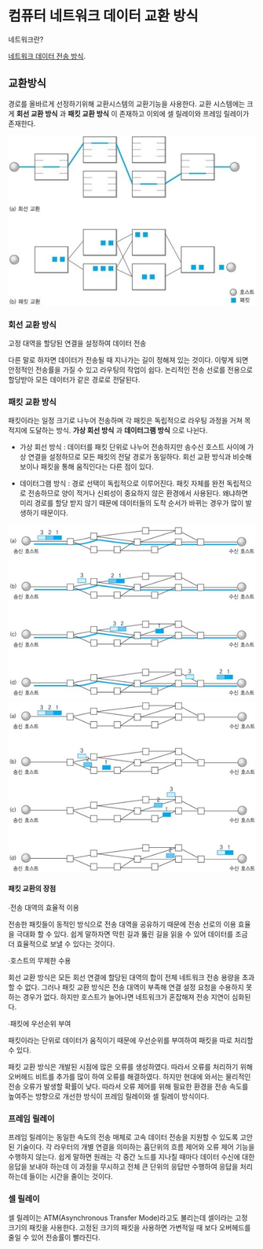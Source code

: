 # 컴퓨터 네트워크 데이터 교환 방식

 
 네트워크란?
 
  [네트워크 데이터 전송 방식](https://github.com/RealCrewOnDev/gaenyeom-baksal/blob/master/network/data_transmission_mode.md).

## 교환방식

 경로를 올바르게 선정하기위해 교환시스템의 교환기능을 사용한다.
 교환 시스템에는 크게 __회선 교환 방식__ 과 __패킷 교환 방식__ 이 존재하고 이외에 셀 릴레이와 프레임 릴레이가 존재한다.
 
![network4](../images/network4.jpg) 
 
### 회선 교환 방식
 
 고정 대역을 할당된 연결을 설정하여 데이터 전송 
 
 다른 말로 하자면 데이터가 전송될 때 지나가는 길이 정해져 있는 것이다. 이렇게 되면 안정적인 전송률을 가질 수 있고 라우팅의 작업이 쉽다. 논리적인 전송 선로를 전용으로 할당받아 모든 데이터가 같은 경로로 전달된다.


### 패킷 교환 방식
 
 패킷이라는 일정 크기로 나누어 전송하며 각 패킷은 독립적으로 라우팅 과정을 거쳐 목적지에 도달하는 방식. __가상 회선 방식__ 과 __데이터그램 방식__ 으로 나뉜다.
 
 - 가상 회선 방식 : 데이터를 패킷 단위로 나누어 전송하지만 송수신 호스트 사이에 가상 연결을 설정하므로 모든 패킷의 전달 경로가 동일하다.
 회선 교환 방식과 비슷해 보이나 패킷을 통해 움직인다는 다른 점이 있다.

 - 데이터그램 방식 : 경로 선택이 독립적으로 이루어진다. 패킷 자체를 완전 독립적으로 전송하므로 양이 적거나 신뢰성이 중요하지 않은 환경에서 사용된다. 왜냐하면 미리 경로를 할당 받지 않기 때문에 데이터들의 도착 순서가 바뀌는 경우가 많이 발생하기 때문이다.

![network5](../images/network5.png) ![network6](../images/network6.png)

#### 패킷 교환의 장점

∙전송 대역의 효율적 이용

전송한 패킷들이 동적인 방식으로 전송 대역을 공유하기 때문에 전송 선로의 이용 효율을 극대화 할 수 있다. 쉽게 말하자면 막힌 길과 뚫린 길을 읽을 수 있어 데이터를 조금 더 효율적으로 보낼 수 있다는 것이다.

∙호스트의 무제한 수용

회선 교환 방식은 모든 회선 연결에 할당된 대역의 합이 전체 네트워크 전송 용량을 초과할 수 없다. 그러나 패킷 교환 방식은 전송 대역이 부족해 연결 설정 요청을 수용하지 못하는 경우가 없다. 하지만 호스트가 늘어나면 네트워크가 혼잡해져 전송 지연이 심화된다.

∙패킷에 우선순위 부여

패킷이라는 단위로 데이터가 움직이기 때문에 우선순위를 부여하여 패킷을 따로 처리할 수 있다.


패킷 교환 방식은 개발된 시점에 많은 오류를 생성하였다. 따라서 오류를 처리하기 위해 오버헤드 비트를 추가를 많이 하여 오류를 해결하였다. 하지만 현대에 와서는 물리적인 전송 오류가 발생할 확률이 낮다. 따라서 오류 제어를 위해 필요한 환경을 전송 속도를 높여주는 방향으로 개선한 방식이 프레임 릴레이와 셀 릴레이 방식이다.


### 프레임 릴레이
프레임 릴레이는 동일한 속도의 전송 매체로 고속 데이터 전송을 지원할 수 있도록 고안된 기술이다. 각 라우터의 개별 연결을 의미하는 홉단위의 흐름 제어와 오류 제어 기능을 수행하지 않는다. 쉽게 말하면 원래는 각 중간 노드를 지나칠 때마다 데이터 수신에 대한 응답을 보내야 하는데 이 과정을 무시하고 전체 큰 단위의 응답만 수행하여 응답을 처리하는데 들이는 시간을 줄이는 것이다.

### 셀 릴레이
셀 릴레이는 ATM(Asynchronous Transfer Mode)라고도 불리는데 셀이라는 고정 크기의 패킷을 사용한다. 고정된 크기의 패킷을 사용하면 가변적일 때 보다 오버헤드를 줄일 수 있어 전송률이 빨라진다.
